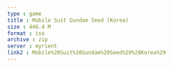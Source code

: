 ```yaml
---
type : game
title : Mobile Suit Gundam Seed (Korea)
size : 446.4 M
format : iso
archive : zip
server : myrient
link2 : Mobile%20Suit%20Gundam%20Seed%20%28Korea%29
---
```


